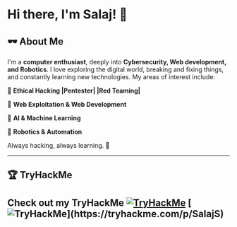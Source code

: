 # Hi there, I'm Salaj! 👋

## 🕶️ About Me
I'm a **computer enthusiast**, deeply into **Cybersecurity, Web development, and Robotics**. I love exploring the digital world, breaking and fixing things, and constantly learning new technologies. My areas of interest include:

🔹 **Ethical Hacking |Pentester| |Red Teaming|**

🔹 **Web Exploitation & Web Development**

🔹 **AI & Machine Learning**

🔹 **Robotics & Automation**

Always hacking, always learning. 🚀

---

## 🏆 TryHackMe
Check out my **TryHackMe**
[![TryHackMe](https://img.shields.io/badge/TryHackMe-Profile-green?style=flat&logo=tryhackme&logoColor=white)](https://tryhackme.com/p/SalajS)
[![TryHackMe]([https://img.shields.io/badge/TryHackMe-Profile-green?style=flat&logo=tryhackme&logoColor=white](https://tryhackme.com/api/v2/badges/public-profile?userPublicId=2319203))](https://tryhackme.com/p/SalajS)
---

